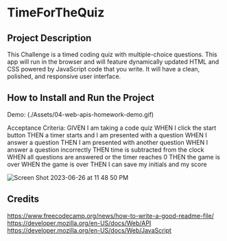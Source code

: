 # TimeForTheQuiz

## Project Description

This Challenge is a timed coding quiz with multiple-choice questions. 
This app will run in the browser and will feature dynamically updated HTML and CSS powered by JavaScript code that you write. 
It will have a clean, polished, and responsive user interface. 

## How to Install and Run the Project
Demo: (./Assets/04-web-apis-homework-demo.gif)

Acceptance Criteria:
GIVEN I am taking a code quiz
WHEN I click the start button
THEN a timer starts and I am presented with a question
WHEN I answer a question
THEN I am presented with another question
WHEN I answer a question incorrectly
THEN time is subtracted from the clock
WHEN all questions are answered or the timer reaches 0
THEN the game is over
WHEN the game is over
THEN I can save my initials and my score

![Screen Shot 2023-06-26 at 11 48 50 PM](https://github.com/SediaM/TimeForTheQuiz/assets/133820623/181f383f-0b8a-44c8-828a-84638b73ab28)

## Credits
https://www.freecodecamp.org/news/how-to-write-a-good-readme-file/
https://developer.mozilla.org/en-US/docs/Web/API
https://developer.mozilla.org/en-US/docs/Web/JavaScript
